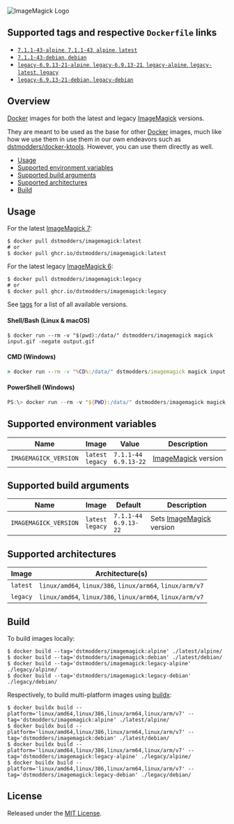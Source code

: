 ![ImageMagick Logo](https://raw.githubusercontent.com/dstmodders/docker-imagemagick/main/logo.png)

## Supported tags and respective `Dockerfile` links

- [`7.1.1-43-alpine`, `7.1.1-43`, `alpine`, `latest`](https://github.com/dstmodders/docker-imagemagick/blob/62af9bd7593ce0669fb73595ee4989660a5df58c/latest/alpine/Dockerfile)
- [`7.1.1-43-debian`, `debian`](https://github.com/dstmodders/docker-imagemagick/blob/62af9bd7593ce0669fb73595ee4989660a5df58c/latest/debian/Dockerfile)
- [`legacy-6.9.13-21-alpine`, `legacy-6.9.13-21`, `legacy-alpine`, `legacy-latest`, `legacy`](https://github.com/dstmodders/docker-imagemagick/blob/62af9bd7593ce0669fb73595ee4989660a5df58c/legacy/alpine/Dockerfile)
- [`legacy-6.9.13-21-debian`, `legacy-debian`](https://github.com/dstmodders/docker-imagemagick/blob/62af9bd7593ce0669fb73595ee4989660a5df58c/legacy/debian/Dockerfile)

## Overview

[Docker] images for both the latest and legacy [ImageMagick] versions.

They are meant to be used as the base for other [Docker] images, much like how
we use them in use them in our own endeavors such as [dstmodders/docker-ktools].
However, you can use them directly as well.

- [Usage](https://github.com/dstmodders/docker-imagemagick/blob/main/README.md#usage)
- [Supported environment variables](https://github.com/dstmodders/docker-imagemagick/blob/main/README.md#supported-environment-variables)
- [Supported build arguments](https://github.com/dstmodders/docker-imagemagick/blob/main/README.md#supported-build-arguments)
- [Supported architectures](https://github.com/dstmodders/docker-imagemagick/blob/main/README.md#supported-architectures)
- [Build](https://github.com/dstmodders/docker-imagemagick/blob/main/README.md#build)

## Usage

For the latest [ImageMagick 7]:

```shell
$ docker pull dstmodders/imagemagick:latest
# or
$ docker pull ghcr.io/dstmodders/imagemagick:latest
```

For the latest legacy [ImageMagick 6]:

```shell
$ docker pull dstmodders/imagemagick:legacy
# or
$ docker pull ghcr.io/dstmodders/imagemagick:legacy
```

See [tags] for a list of all available versions.

#### Shell/Bash (Linux & macOS)

```shell
$ docker run --rm -v "$(pwd):/data/" dstmodders/imagemagick magick input.gif -negate output.gif
```

#### CMD (Windows)

```cmd
> docker run --rm -v "%CD%:/data/" dstmodders/imagemagick magick input.gif -negate output.gif
```

#### PowerShell (Windows)

```powershell
PS:\> docker run --rm -v "${PWD}:/data/" dstmodders/imagemagick magick input.gif -negate output.gif
```

## Supported environment variables

| Name                  | Image                  | Value                       | Description           |
| --------------------- | ---------------------- | --------------------------- | --------------------- |
| `IMAGEMAGICK_VERSION` | `latest`<br />`legacy` | `7.1.1-44`<br />`6.9.13-22` | [ImageMagick] version |

## Supported build arguments

| Name                  | Image                  | Default                     | Description                |
| --------------------- | ---------------------- | --------------------------- | -------------------------- |
| `IMAGEMAGICK_VERSION` | `latest`<br />`legacy` | `7.1.1-44`<br />`6.9.13-22` | Sets [ImageMagick] version |

## Supported architectures

| Image    | Architecture(s)                                           |
| -------- | --------------------------------------------------------- |
| `latest` | `linux/amd64`, `linux/386`, `linux/arm64`, `linux/arm/v7` |
| `legacy` | `linux/amd64`, `linux/386`, `linux/arm64`, `linux/arm/v7` |

## Build

To build images locally:

```shell
$ docker build --tag='dstmodders/imagemagick:alpine' ./latest/alpine/
$ docker build --tag='dstmodders/imagemagick:debian' ./latest/debian/
$ docker build --tag='dstmodders/imagemagick:legacy-alpine' ./legacy/alpine/
$ docker build --tag='dstmodders/imagemagick:legacy-debian' ./legacy/debian/
```

Respectively, to build multi-platform images using [buildx]:

```shell
$ docker buildx build --platform='linux/amd64,linux/386,linux/arm64,linux/arm/v7' --tag='dstmodders/imagemagick:alpine' ./latest/alpine/
$ docker buildx build --platform='linux/amd64,linux/386,linux/arm64,linux/arm/v7' --tag='dstmodders/imagemagick:debian' ./latest/debian/
$ docker buildx build --platform='linux/amd64,linux/386,linux/arm64,linux/arm/v7' --tag='dstmodders/imagemagick:legacy-alpine' ./legacy/alpine/
$ docker buildx build --platform='linux/amd64,linux/386,linux/arm64,linux/arm/v7' --tag='dstmodders/imagemagick:legacy-debian' ./legacy/debian/
```

## License

Released under the [MIT License](https://opensource.org/licenses/MIT).

[buildx]: https://github.com/docker/buildx
[docker]: https://www.docker.com/
[dstmodders/docker-ktools]: https://github.com/dstmodders/docker-ktools
[imagemagick 6]: https://imagemagick.org/
[imagemagick 7]: https://legacy.imagemagick.org/
[imagemagick]: https://imagemagick.org/
[tags]: https://hub.docker.com/r/dstmodders/imagemagick/tags
